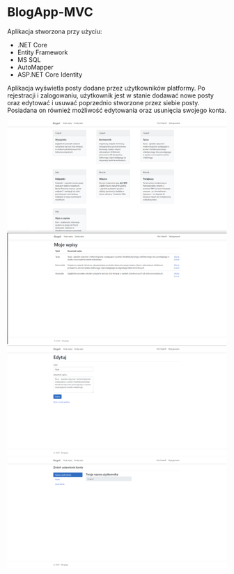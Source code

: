 # BlogApp-MVC

Aplikacja stworzona przy użyciu:
- .NET Core
- Entity Framework
- MS SQL
- AutoMapper
- ASP.NET Core Identity

Aplikacja wyświetla posty dodane przez użytkowników platformy. Po rejestracji i zalogowaniu, użytkownik jest w stanie dodawać nowe posty oraz edytować i usuwać poprzednio stworzone przez siebie posty. Posiadana on również możliwość edytowania oraz usunięcia swojego konta. 

![ss](index.png)
![s1](MyPosts.png)
![s2](Edit.png)
![s3](AccountSettings.png)
